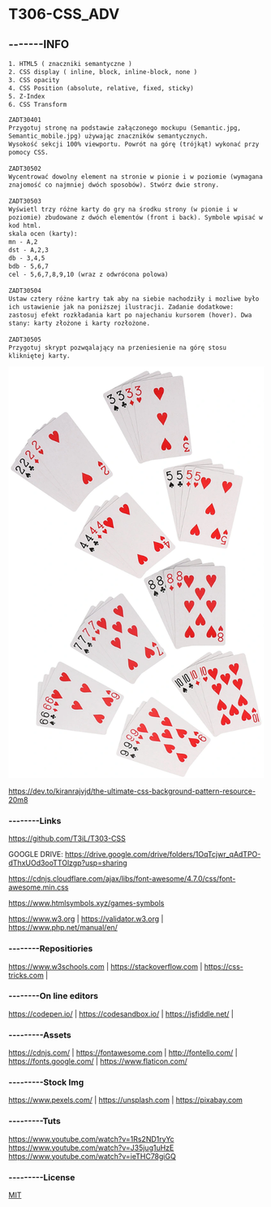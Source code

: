 # T306-CSS_ADV
## -------INFO
```
1. HTML5 ( znaczniki semantyczne )
2. CSS display ( inline, block, inline-block, none )
3. CSS opacity
4. CSS Position (absolute, relative, fixed, sticky)
5. Z-Index
6. CSS Transform
```

```
ZADT30401
Przygotuj stronę na podstawie załączonego mockupu (Semantic.jpg, Semantic_mobile.jpg) używając znaczników semantycznych. 
Wysokość sekcji 100% viewportu. Powrót na górę (trójkąt) wykonać przy pomocy CSS.

ZADT30502
Wycentrować dowolny element na stronie w pionie i w poziomie (wymagana znajomość co najmniej dwóch sposobów). Stwórz dwie strony.

ZADT30503
Wyświetl trzy różne karty do gry na środku strony (w pionie i w poziomie) zbudowane z dwóch elementów (front i back). Symbole wpisać w kod html.
skala ocen (karty): 
mn - A,2
dst - A,2,3
db - 3,4,5
bdb - 5,6,7
cel - 5,6,7,8,9,10 (wraz z odwrócona polowa)

ZADT30504
Ustaw cztery różne kartry tak aby na siebie nachodziły i mozliwe było ich ustawienie jak na poniższej ilustracji. Zadanie dodatkowe: zastosuj efekt rozkładania kart po najechaniu kursorem (hover). Dwa stany: karty złożone i karty rozłożone.

ZADT30505
Przygotuj skrypt pozwqalający na przeniesienie na górę stosu klikniętej karty.
```

![Cards](cards.webp)

https://dev.to/kiranrajvjd/the-ultimate-css-background-pattern-resource-20m8

### --------Links
https://github.com/T3iL/T303-CSS

GOOGLE DRIVE: https://drive.google.com/drive/folders/1OqTcjwr_qAdTPO-dThxUOd3ooTTOlzgp?usp=sharing

https://cdnjs.cloudflare.com/ajax/libs/font-awesome/4.7.0/css/font-awesome.min.css

https://www.htmlsymbols.xyz/games-symbols

https://www.w3.org | https://validator.w3.org | https://www.php.net/manual/en/
### --------Repositiories
https://www.w3schools.com | https://stackoverflow.com | https://css-tricks.com |
### --------On line editors
https://codepen.io/ | https://codesandbox.io/ | https://jsfiddle.net/ |
### ---------Assets
https://cdnjs.com/ | https://fontawesome.com | http://fontello.com/ | https://fonts.google.com/ | https://www.flaticon.com/
### ---------Stock Img
https://www.pexels.com/ | https://unsplash.com | https://pixabay.com
### ---------Tuts
https://www.youtube.com/watch?v=1Rs2ND1ryYc
https://www.youtube.com/watch?v=J35jug1uHzE
https://www.youtube.com/watch?v=ieTHC78giGQ
### ---------License
[MIT](https://choosealicense.com/licenses/mit/)
